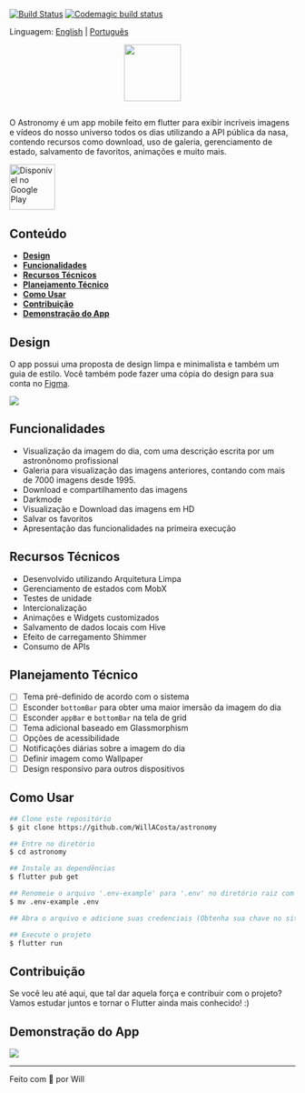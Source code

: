 [![Build Status](https://app.travis-ci.com/WillACosta/astronomy.svg?branch=main)](https://app.travis-ci.com/WillACosta/astronomy)
[![Codemagic build status](https://api.codemagic.io/apps/616815ff2286885f07ff24ef/616815ff2286885f07ff24ee/status_badge.svg)](https://codemagic.io/apps/616815ff2286885f07ff24ef/616815ff2286885f07ff24ee/latest_build)

Linguagem: [English](https://github.com/WillACosta/astronomy) | [Português](https://github.com/WillACosta/astronomy/tree/main/translations/pt-BR)

<div align="center">
  <img src="https://imgur.com/U1p21DT.png" width="100" height="100" />
</div>

##

O Astronomy é um app mobile feito em flutter para exibir incríveis imagens e vídeos do nosso universo todos os dias utilizando a API pública da nasa, contendo recursos como download, uso de galeria, gerenciamento de estado, salvamento de favoritos, animações e muito mais.

<a href='https://play.google.com/store/apps/details?id=com.application.astronomy&pcampaignid=pcampaignidMKT-Other-global-all-co-prtnr-py-PartBadge-Mar2515-1'>
  <img alt='Disponível no Google Play' src='https://play.google.com/intl/pt-BR/badges/static/images/badges/pt-br_badge_web_generic.png' height='80' />
</a>

## Conteúdo

- **[Design](#design)**
- **[Funcionalidades](#funcionalidades)**
- **[Recursos Técnicos](#recursos-técnicos)**
- **[Planejamento Técnico](#planejamento-técnico)**
- **[Como Usar](#como-usar)**
- **[Contribuição](#contribuição)**
- **[Demonstração do App](#demonstração-do-app)**

## Design

O app possui uma proposta de design limpa e minimalista e também um guia de estilo. Você também pode fazer uma cópia do design para sua conta no [Figma](https://www.figma.com/file/3vfTFRteEH1hAvT6D5igl0/Astronomy-App-Concept?node-id=157%3A14).

<img src='https://i.imgur.com/KIzTLgV.jpg' />

## Funcionalidades

- Visualização da imagem do dia, com uma descrição escrita por um astronônomo profissional
- Galeria para visualização das imagens anteriores, contando com mais de 7000 imagens desde 1995.
- Download e compartilhamento das imagens
- Darkmode
- Visualização e Download das imagens em HD
- Salvar os favoritos
- Apresentação das funcionalidades na primeira execução

## Recursos Técnicos

- Desenvolvido utilizando Arquitetura Limpa
- Gerenciamento de estados com MobX
- Testes de unidade
- Intercionalização
- Animações e Widgets customizados
- Salvamento de dados locais com Hive
- Efeito de carregamento Shimmer
- Consumo de APIs

## Planejamento Técnico

- [ ] Tema pré-definido de acordo com o sistema
- [ ] Esconder `bottomBar` para obter uma maior imersão da imagem do dia
- [ ] Esconder `appBar` e `bottomBar` na tela de grid
- [ ] Tema adicional baseado em Glassmorphism
- [ ] Opções de acessibilidade
- [ ] Notificações diárias sobre a imagem do dia
- [ ] Definir imagem como Wallpaper
- [ ] Design responsivo para outros dispositivos

## Como Usar

```bash
## Clone este repositório
$ git clone https://github.com/WillACosta/astronomy

## Entre no diretório
$ cd astronomy

## Instale as dependências
$ flutter pub get

## Renomeie o arquivo '.env-example' para '.env' no diretório raiz com
$ mv .env-example .env

## Abra o arquivo e adicione suas credenciais (Obtenha sua chave no site da NASA https://api.nasa.gov/)

## Execute o projeto
$ flutter run
```

## Contribuição

Se você leu até aqui, que tal dar aquela força e contribuir com o projeto? Vamos estudar juntos e tornar o Flutter ainda mais conhecido! :)

## Demonstração do App

<img src="../../github/sample.gif" />

---

Feito com 🖤 por Will
